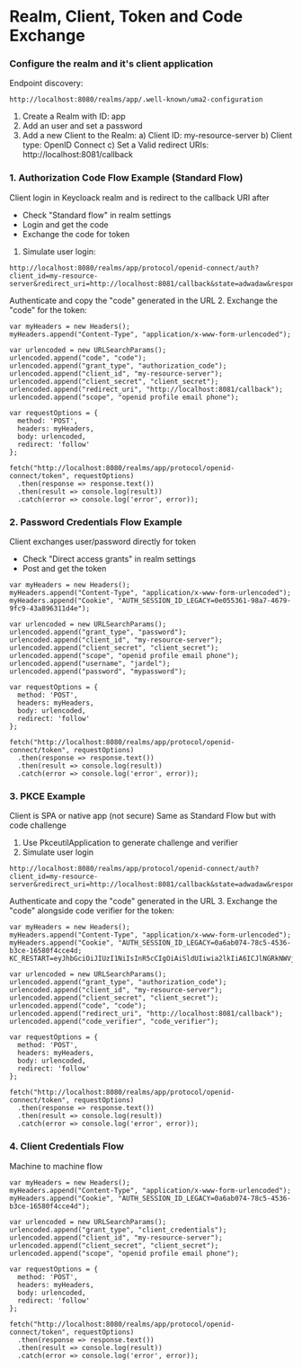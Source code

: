# Realm, Client, Token and Code Exchange

### Configure the realm and it's client application
Endpoint discovery:
```
http://localhost:8080/realms/app/.well-known/uma2-configuration
```

1. Create a Realm with ID: app
2. Add an user and set a password
3. Add a new Client to the Realm:
  a) Client ID: my-resource-server
  b) Client type: OpenID Connect
  c) Set a Valid redirect URIs: http://localhost:8081/callback

### 1. Authorization Code Flow Example (Standard Flow)
Client login in Keycloack realm and is redirect to the callback URI after
* Check "Standard flow" in realm settings
* Login and get the code
* Exchange the code for token

1. Simulate user login:
```
http://localhost:8080/realms/app/protocol/openid-connect/auth?client_id=my-resource-server&redirect_uri=http://localhost:8081/callback&state=adwadaw&response_type=code&scope=openid
```
Authenticate and copy the "code" generated in the URL
2. Exchange the "code" for the token:
```
var myHeaders = new Headers();
myHeaders.append("Content-Type", "application/x-www-form-urlencoded");

var urlencoded = new URLSearchParams();
urlencoded.append("code", "code");
urlencoded.append("grant_type", "authorization_code");
urlencoded.append("client_id", "my-resource-server");
urlencoded.append("client_secret", "client_secret");
urlencoded.append("redirect_uri", "http://localhost:8081/callback");
urlencoded.append("scope", "openid profile email phone");

var requestOptions = {
  method: 'POST',
  headers: myHeaders,
  body: urlencoded,
  redirect: 'follow'
};

fetch("http://localhost:8080/realms/app/protocol/openid-connect/token", requestOptions)
  .then(response => response.text())
  .then(result => console.log(result))
  .catch(error => console.log('error', error));
```
### 2. Password Credentials Flow Example
Client exchanges user/password directly for token
* Check "Direct access grants" in realm settings
* Post and get the token

```
var myHeaders = new Headers();
myHeaders.append("Content-Type", "application/x-www-form-urlencoded");
myHeaders.append("Cookie", "AUTH_SESSION_ID_LEGACY=0e055361-98a7-4679-9fc9-43a896311d4e");

var urlencoded = new URLSearchParams();
urlencoded.append("grant_type", "password");
urlencoded.append("client_id", "my-resource-server");
urlencoded.append("client_secret", "client_secret");
urlencoded.append("scope", "openid profile email phone");
urlencoded.append("username", "jardel");
urlencoded.append("password", "mypassword");

var requestOptions = {
  method: 'POST',
  headers: myHeaders,
  body: urlencoded,
  redirect: 'follow'
};

fetch("http://localhost:8080/realms/app/protocol/openid-connect/token", requestOptions)
  .then(response => response.text())
  .then(result => console.log(result))
  .catch(error => console.log('error', error));
```
### 3. PKCE Example
Client is SPA or native app (not secure)
Same as Standard Flow but with code challenge

1. Use PkceutilApplication to generate challenge and verifier
2. Simulate user login
```
http://localhost:8080/realms/app/protocol/openid-connect/auth?client_id=my-resource-server&redirect_uri=http://localhost:8081/callback&state=adwadaw&response_type=code&scope=openid&code_challenge_method=S256&code_challenge=random_code_challenge
```
Authenticate and copy the "code" generated in the URL
3. Exchange the "code" alongside code verifier for the token:
```
var myHeaders = new Headers();
myHeaders.append("Content-Type", "application/x-www-form-urlencoded");
myHeaders.append("Cookie", "AUTH_SESSION_ID_LEGACY=0a6ab074-78c5-4536-b3ce-16580f4cce4d; KC_RESTART=eyJhbGciOiJIUzI1NiIsInR5cCIgOiAiSldUIiwia2lkIiA6ICJlNGRkNWVjNi0yMzU0LTQ0YWUtYTZmMC1lMGU0N2JmMGIzOWIifQ.eyJjaWQiOiJteS1yZXNvdXJjZS1zZXJ2ZXIiLCJwdHkiOiJvcGVuaWQtY29ubmVjdCIsInJ1cmkiOiJodHRwOi8vbG9jYWxob3N0OjgwODEvY2FsbGJhY2siLCJhY3QiOiJBVVRIRU5USUNBVEUiLCJub3RlcyI6eyJzY29wZSI6Im9wZW5pZCIsImlzcyI6Imh0dHA6Ly9sb2NhbGhvc3Q6ODA4MC9yZWFsbXMvYXBwIiwicmVzcG9uc2VfdHlwZSI6ImNvZGUiLCJjb2RlX2NoYWxsZW5nZV9tZXRob2QiOiJTMjU2IiwicmVkaXJlY3RfdXJpIjoiaHR0cDovL2xvY2FsaG9zdDo4MDgxL2NhbGxiYWNrIiwic3RhdGUiOiJhZHdhZGF3IiwiY29kZV9jaGFsbGVuZ2UiOiJuMW9aSGRpSWZJN3NTYURhNkJhcVhkbHJBSC1CdHhFQ05WVXZHWHdDUmtVIn19.BfDL5Jep84sFEx_za8stRnP10H2IepRKyFlfkVh7SP8");

var urlencoded = new URLSearchParams();
urlencoded.append("grant_type", "authorization_code");
urlencoded.append("client_id", "my-resource-server");
urlencoded.append("client_secret", "client_secret");
urlencoded.append("code", "code");
urlencoded.append("redirect_uri", "http://localhost:8081/callback");
urlencoded.append("code_verifier", "code_verifier");

var requestOptions = {
  method: 'POST',
  headers: myHeaders,
  body: urlencoded,
  redirect: 'follow'
};

fetch("http://localhost:8080/realms/app/protocol/openid-connect/token", requestOptions)
  .then(response => response.text())
  .then(result => console.log(result))
  .catch(error => console.log('error', error));
```
### 4. Client Credentials Flow
Machine to machine flow
```
var myHeaders = new Headers();
myHeaders.append("Content-Type", "application/x-www-form-urlencoded");
myHeaders.append("Cookie", "AUTH_SESSION_ID_LEGACY=0a6ab074-78c5-4536-b3ce-16580f4cce4d");

var urlencoded = new URLSearchParams();
urlencoded.append("grant_type", "client_credentials");
urlencoded.append("client_id", "my-resource-server");
urlencoded.append("client_secret", "client_secret");
urlencoded.append("scope", "openid profile email phone");

var requestOptions = {
  method: 'POST',
  headers: myHeaders,
  body: urlencoded,
  redirect: 'follow'
};

fetch("http://localhost:8080/realms/app/protocol/openid-connect/token", requestOptions)
  .then(response => response.text())
  .then(result => console.log(result))
  .catch(error => console.log('error', error));
```
